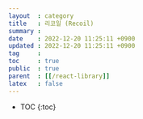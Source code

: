 ```yaml
---
layout  : category
title   : 리코일 (Recoil)
summary : 
date    : 2022-12-20 11:25:11 +0900
updated : 2022-12-20 11:25:11 +0900
tag     : 
toc     : true
public  : true
parent  : [[/react-library]]
latex   : false
---
```

* TOC
{:toc}
